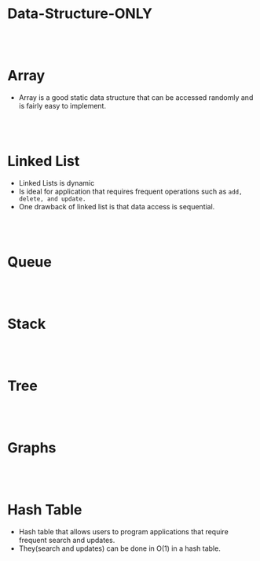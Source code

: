 # Data-Structure-ONLY
<br>
<br>

# Array
* Array is a good static data structure that can be accessed randomly and is fairly easy to implement.



<br>
<br>

# Linked List
* Linked Lists is dynamic
* Is ideal for application that requires frequent operations such as `add, delete, and update.`
* One drawback of linked list is that data access is sequential.



<br>
<br>

# Queue





<br>
<br>

# Stack





<br>
<br>




# Tree

<br>
<br>



# Graphs


<br>
<br>



# Hash Table
* Hash table that allows users to program applications that require frequent search and updates.
* They(search and updates) can be done in O(1) in a hash table.







